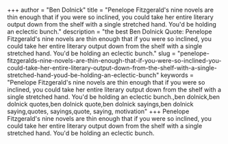 +++
author = "Ben Dolnick"
title = "Penelope Fitzgerald's nine novels are thin enough that if you were so inclined, you could take her entire literary output down from the shelf with a single stretched hand. You'd be holding an eclectic bunch."
description = "the best Ben Dolnick Quote: Penelope Fitzgerald's nine novels are thin enough that if you were so inclined, you could take her entire literary output down from the shelf with a single stretched hand. You'd be holding an eclectic bunch."
slug = "penelope-fitzgeralds-nine-novels-are-thin-enough-that-if-you-were-so-inclined-you-could-take-her-entire-literary-output-down-from-the-shelf-with-a-single-stretched-hand-youd-be-holding-an-eclectic-bunch"
keywords = "Penelope Fitzgerald's nine novels are thin enough that if you were so inclined, you could take her entire literary output down from the shelf with a single stretched hand. You'd be holding an eclectic bunch.,ben dolnick,ben dolnick quotes,ben dolnick quote,ben dolnick sayings,ben dolnick saying,quotes, sayings,quote, saying, motivation"
+++
Penelope Fitzgerald's nine novels are thin enough that if you were so inclined, you could take her entire literary output down from the shelf with a single stretched hand. You'd be holding an eclectic bunch.
